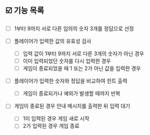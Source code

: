 ## ☑️ 기능 목록

- [ ] 1부터 9까지 서로 다른 임의의 숫자 3개를 정답으로 선정

- [ ] 플레이어가 입력한 값의 유효성 검사

  - [ ] 입력 값이 1부터 9까지 서로 다른 3개의 숫자가 아닌 경우
  - [ ] 이미 입력되었던 숫자를 다시 입력한 경우
  - [ ] 게임이 종료되었을 때 1 또는 2가 아닌 값을 입력한 경우

- [ ] 플레이어가 입력한 숫자와 정답을 비교하여 힌트 출력

  - [ ] 게임이 종료되거나 예외가 발생할 때까지 반복

- [ ] 게임이 종료된 경우 안내 메시지를 출력한 뒤 입력 대기

  - [ ] 1이 입력된 경우 게임 새로 시작
  - [ ] 2가 입력된 경우 게임 종료
